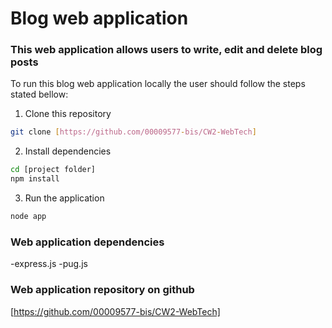 # Blog web application

### This web application allows users to write, edit and delete blog posts

To run this blog web application locally the user should follow the steps stated bellow:

1. Clone this repository
```bash
git clone [https://github.com/00009577-bis/CW2-WebTech]
```

2. Install dependencies
```bash
cd [project folder]
npm install
```

3. Run the application
```bash
node app
```

### Web application dependencies
-express.js
-pug.js

### Web application repository on github
[https://github.com/00009577-bis/CW2-WebTech]